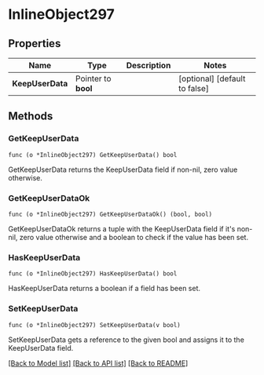 # InlineObject297

## Properties

Name | Type | Description | Notes
------------ | ------------- | ------------- | -------------
**KeepUserData** | Pointer to **bool** |  | [optional] [default to false]

## Methods

### GetKeepUserData

`func (o *InlineObject297) GetKeepUserData() bool`

GetKeepUserData returns the KeepUserData field if non-nil, zero value otherwise.

### GetKeepUserDataOk

`func (o *InlineObject297) GetKeepUserDataOk() (bool, bool)`

GetKeepUserDataOk returns a tuple with the KeepUserData field if it's non-nil, zero value otherwise
and a boolean to check if the value has been set.

### HasKeepUserData

`func (o *InlineObject297) HasKeepUserData() bool`

HasKeepUserData returns a boolean if a field has been set.

### SetKeepUserData

`func (o *InlineObject297) SetKeepUserData(v bool)`

SetKeepUserData gets a reference to the given bool and assigns it to the KeepUserData field.


[[Back to Model list]](../README.md#documentation-for-models) [[Back to API list]](../README.md#documentation-for-api-endpoints) [[Back to README]](../README.md)


